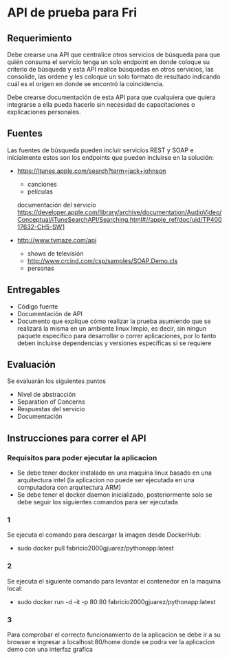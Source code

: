 # API de prueba para Fri


## Requerimiento
  Debe crearse una API que centralice otros servicios de búsqueda para que quién consuma el servicio tenga
  un solo endpoint en donde coloque su criterio de búsqueda y esta API realice búsquedas en otros servicios,
  las consolide, las ordene y les coloque un solo formato de resultado indicando cuál es el origen en donde se
  encontró la coincidencia.
  
Debe crearse documentación de esta API para que cualquiera que quiera integrarse a ella pueda hacerlo sin
necesidad de capacitaciones o explicaciones personales.

## Fuentes
Las fuentes de búsqueda pueden incluir servicios REST y SOAP e inicialmente estos son los endpoints que
pueden incluirse en la solución:

- https://itunes.apple.com/search?term=jack+johnson
    - canciones
    - películas


  documentación del servicio
  https://developer.apple.com/library/archive/documentation/AudioVideo/Conceptual/iTuneSearchAPI/Searching.html#//apple_ref/doc/uid/TP40017632-CH5-SW1


- http://www.tvmaze.com/api
  - shows de televisión
  - http://www.crcind.com/csp/samples/SOAP.Demo.cls
  - personas

## Entregables
- Código fuente
- Documentación de API
- Documento que explique cómo realizar la prueba asumiendo que se realizará la misma en un
  ambiente linux limpio, es decir, sin ningun paquete específico para desarrollar o correr aplicaciones,
  por lo tanto deben incluirse dependencias y versiones específicas si se requiere
 
## Evaluación
Se evaluarán los siguientes puntos
  - Nivel de abstracción
  - Separation of Concerns
  - Respuestas del servicio
  - Documentación


## Instrucciones para correr el API

### Requisitos para poder ejecutar la aplicacion

  - Se debe tener docker instalado en una maquina linux basado en una arquitectura intel (la aplicacion no puede ser ejecutada en una computadora con arquitectura ARM)
  - Se debe tener el docker daemon inicializado, posteriormente solo se debe seguir los siguientes comandos para ser ejecutada
  
### 1
Se ejecuta el comando para descargar la imagen desde DockerHub:

- sudo docker pull fabricio2000gjuarez/pythonapp:latest

### 2 
Se ejecuta el siguiente comando para levantar el contenedor en la maquina local:

- sudo docker run -d -it -p 80:80 fabricio2000gjuarez/pythonapp:latest 

### 3

Para comprobar el correcto funcionamiento de la aplicacion se debe ir a su browser e ingresar a localhost:80/home donde se podra ver la aplicacion demo con una interfaz grafica 


